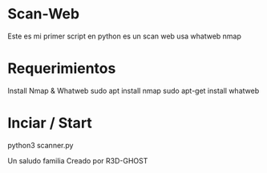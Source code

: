 # Scan-Web
Este es mi primer script en python es un scan web usa whatweb nmap 


# Requerimientos 
Install Nmap & Whatweb
sudo apt install nmap 
sudo apt-get install whatweb


# Inciar / Start
python3 scanner.py


Un saludo familia
Creado por R3D-GHOST
